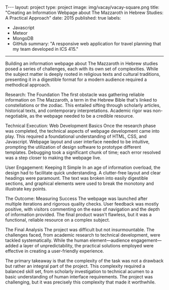 T---
layout: project
type: project
image: img/vacay/vacay-square.png
title: "Creating an Information Webpage about The Mazzaroth in Hebrew Studies: A Practical Approach"
date: 2015
published: true
labels:
  - Javascript
  - Meteor
  - MongoDB
  - GitHub
summary: "A responsive web application for travel planning that my team developed in ICS 415."
---
Building an information webpage about The Mazzaroth in Hebrew studies posed a series of challenges, each with its own set of complexities. While the subject matter is deeply rooted in religious texts and cultural traditions, presenting it in a digestible format for a modern audience required a methodical approach.

Research: The Foundation
The first obstacle was gathering reliable information on The Mazzaroth, a term in the Hebrew Bible that's linked to constellations or the zodiac. This entailed sifting through scholarly articles, historical texts, and contemporary interpretations. Academic rigor was non-negotiable, as the webpage needed to be a credible resource.

Technical Execution: Web Development Basics
Once the research phase was completed, the technical aspects of webpage development came into play. This required a foundational understanding of HTML, CSS, and Javascript. Webpage layout and user interface needed to be intuitive, prompting the utilization of design software to prototype different templates. Debugging took a significant chunk of time; each error resolved was a step closer to making the webpage live.

User Engagement: Keeping It Simple
In an age of information overload, the design had to facilitate quick understanding. A clutter-free layout and clear headings were paramount. The text was broken into easily digestible sections, and graphical elements were used to break the monotony and illustrate key points.

The Outcome: Measuring Success
The webpage was launched after multiple iterations and rigorous quality checks. User feedback was mostly positive, with visitors commenting on the ease of navigation and the depth of information provided. The final product wasn't flawless, but it was a functional, reliable resource on a complex subject.

The Final Analysis
The project was difficult but not insurmountable. The challenges faced, from academic research to technical development, were tackled systematically. While the human element—audience engagement—added a layer of unpredictability, the practical solutions employed were effective in creating a user-friendly experience.

The primary takeaway is that the complexity of the task was not a drawback but rather an integral part of the project. This complexity required a balanced skill set, from scholarly investigation to technical acumen to a basic understanding of human interface requirements. The project was challenging, but it was precisely this complexity that made it worthwhile.
